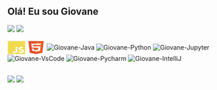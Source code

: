 ## Olá! Eu sou Giovane

<div>
  <img line_heigth=200 src="https://github-readme-stats.vercel.app/api?username=0Giovane&theme=dracula&show_icons=true"/>
  <img heigth=180 src="https://github-readme-stats.vercel.app/api/top-langs?username=0Giovane&theme=gotham&show_icons=true"/>
</div>

<div style="display: inline_block"><br>
  <img align="center" alt="Giovane-Js" height="30" width="40" src="https://raw.githubusercontent.com/devicons/devicon/master/icons/javascript/javascript-plain.svg"/>
  <img align="center" alt="Giovane-HTML" height="30" width="40" src="https://raw.githubusercontent.com/devicons/devicon/master/icons/html5/html5-original.svg"/>
  <img align="center" alt="Giovane-Java" height="30" width="40" src="https://cdn.jsdelivr.net/gh/devicons/devicon@latest/icons/java/java-original.svg"/>
  <img align="center" alt="Giovane-Python" height="30" width="40" src="https://cdn.jsdelivr.net/gh/devicons/devicon@latest/icons/python/python-original.svg"/>
  <img align="center" alt="Giovane-Jupyter" height="30" width="40" src="https://cdn.jsdelivr.net/gh/devicons/devicon@latest/icons/jupyter/jupyter-original.svg"/>
  <img align="center" alt="Giovane-VsCode" height="30" width="40" src="https://cdn.jsdelivr.net/gh/devicons/devicon@latest/icons/vscode/vscode-original.svg"/>
  <img align="center" alt="Giovane-Pycharm" height="30" width="40" src="https://cdn.jsdelivr.net/gh/devicons/devicon@latest/icons/pycharm/pycharm-original.svg"/>
  <img align="center" alt="Giovane-IntelliJ" height="30" width="40" src="https://cdn.jsdelivr.net/gh/devicons/devicon@latest/icons/intellij/intellij-original.svg"/>
</div>

##
 
<div> 
  <a href="mailto: giovanes46@gmail.com"><img src="https://img.shields.io/badge/-Gmail-%23333?style=for-the-badge&logo=gmail&logoColor=white" target="_blank"></a>
  <a href="https://www.linkedin.com/in/giovanesantos36" target="_blank"><img src="https://img.shields.io/badge/-LinkedIn-%230077B5?style=for-the-badge&logo=linkedin&logoColor=white" target="_blank"></a> 
  
</div>
